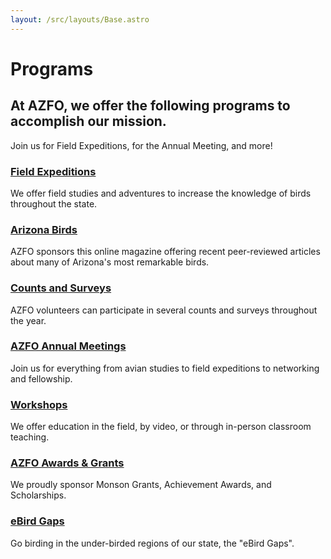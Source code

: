 ```yaml
---
layout: /src/layouts/Base.astro
---
```


# Programs

## At AZFO, we offer the following programs to accomplish our mission.

Join us for Field Expeditions, for the Annual Meeting, and more!

### [Field Expeditions](/programs/expeditions)

We offer field studies and adventures to increase the knowledge of birds throughout the state.

### [Arizona Birds](https://arizonabirds.org)

AZFO sponsors this online magazine offering recent peer-reviewed articles about many of Arizona's most remarkable birds.

### [Counts and Surveys](/programs/surveys)

AZFO volunteers can participate in several counts and surveys throughout the year.

### [AZFO Annual Meetings](/programs/annual-meeting)

Join us for everything from avian studies to field expeditions to networking and fellowship.

### [Workshops](/programs/workshops)

We offer education in the field, by video, or through in-person classroom teaching.

### [AZFO Awards & Grants](/programs/awards-and-grants)

We proudly sponsor Monson Grants, Achievement Awards, and Scholarships.

### [eBird Gaps](/programs/ebird-gaps)

Go birding in the under-birded regions of our state, the "eBird Gaps".
